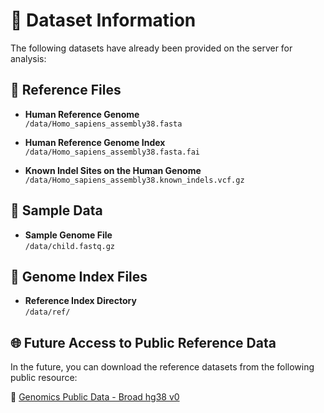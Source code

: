 # 📁 Dataset Information

The following datasets have already been provided on the server for analysis:

## 🧬 Reference Files

- **Human Reference Genome**  
  `/data/Homo_sapiens_assembly38.fasta`

- **Human Reference Genome Index**  
  `/data/Homo_sapiens_assembly38.fasta.fai`

- **Known Indel Sites on the Human Genome**  
  `/data/Homo_sapiens_assembly38.known_indels.vcf.gz`

## 🔬 Sample Data

- **Sample Genome File**  
  `/data/child.fastq.gz`

## 📂 Genome Index Files

- **Reference Index Directory**  
  `/data/ref/`

## 🌐 Future Access to Public Reference Data

In the future, you can download the reference datasets from the following public resource:

🔗 [Genomics Public Data - Broad hg38 v0](https://console.cloud.google.com/storage/browser/genomics-public-data/resources/broad/hg38/v0;tab=objects?inv=1&invt=Ab5dlg&prefix=&forceOnObjectsSortingFiltering=false)
